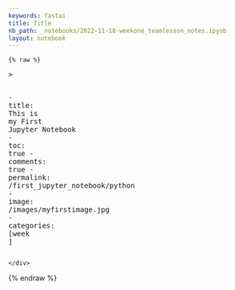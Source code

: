 ```yaml
---
keywords: fastai
title: Title
nb_path: _notebooks/2022-11-18-weekone_teamlesson_notes.ipynb
layout: notebook
---
```


<!--
#################################################
### THIS FILE WAS AUTOGENERATED! DO NOT EDIT! ###
#################################################
# file to edit: _notebooks/2022-11-18-weekone_teamlesson_notes.ipynb
-->

<div class="container" id="notebook-container">
        
    {% raw %}
    
<div class="cell border-box-sizing code_cell rendered">
<div class="input">

<div class="inner_cell">
    <div class="input_area">
<div class=" highlight hl-python"><pre><span></span><span class="o">&gt;</span> 

<span class="o">-</span> <span class="n">title</span><span class="p">:</span> <span class="n">This</span> <span class="ow">is</span> <span class="n">my</span> <span class="n">First</span> <span class="n">Jupyter</span> <span class="n">Notebook</span>
<span class="o">-</span> <span class="n">toc</span><span class="p">:</span> <span class="n">true</span>
<span class="o">-</span> <span class="n">comments</span><span class="p">:</span> <span class="n">true</span>
<span class="o">-</span> <span class="n">permalink</span><span class="p">:</span> <span class="o">/</span><span class="n">first_jupyter_notebook</span><span class="o">/</span><span class="n">python</span>
<span class="o">-</span> <span class="n">image</span><span class="p">:</span> <span class="o">/</span><span class="n">images</span><span class="o">/</span><span class="n">myfirstimage</span><span class="o">.</span><span class="n">jpg</span>
<span class="o">-</span> <span class="n">categories</span><span class="p">:</span> <span class="p">[</span><span class="n">week</span> <span class="p">]</span>
</pre></div>

    </div>
</div>
</div>

</div>
    {% endraw %}

</div>
 

